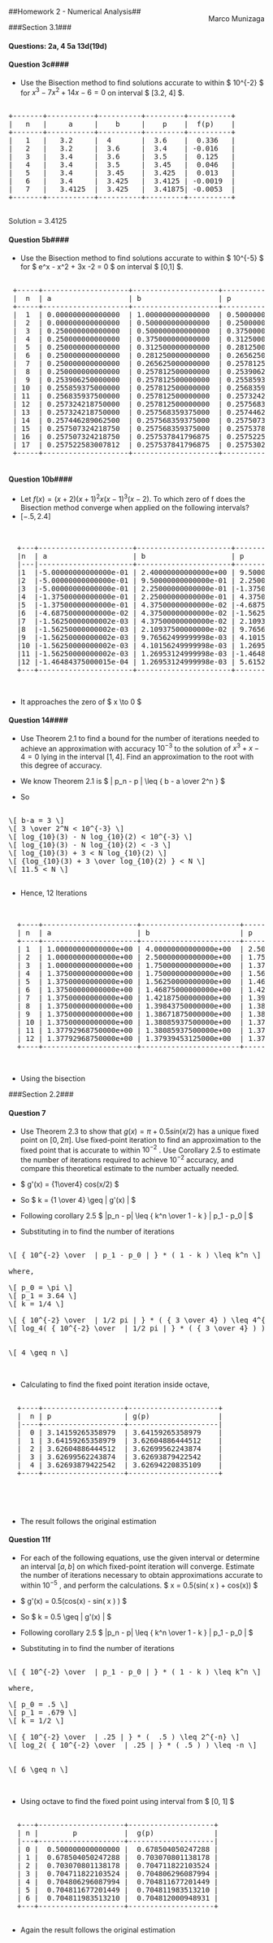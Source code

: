 
<script src='https://c328740.ssl.cf1.rackcdn.com/mathjax/latest/MathJax.js?config=TeX-AMS-MML_HTMLorMML'>
</script>

<pre>
<script>
MathJax.Hub.Config({
  tex2jax: {
    skipTags: ["script","noscript","style","textarea"]
    , inlineMath: [['$','$'], ['\\(','\\)']]
    , processEscapes: true
  }
});
</script>
</pre>

<p style='float:right'>Marco Munizaga</p>


                                              
##Homework 2 - Numerical Analysis##

###Section 3.1###
#### Questions: 2a, 4 5a 13d(19d) ####

#### Question 3c####
* Use the Bisection method to find solutions accurate to within 
$ 10^{-2} $ for $x^3 − 7x^2 + 14x − 6 = 0$ on interval $ [3.2, 4] $.

<pre>

+-------+-----------+----------+---------+----------+
|   n   |     a     |    b     |    p    |  f(p)    |
+-------+-----------+----------+---------+----------+
|   1   |   3.2     |  4       |  3.6    |  0.336   |
|   2   |   3.2     |  3.6     |  3.4    | -0.016   |
|   3   |   3.4     |  3.6     |  3.5    |  0.125   |
|   4   |   3.4     |  3.5     |  3.45   |  0.046   |
|   5   |   3.4     |  3.45    |  3.425  |  0.013   |
|   6   |   3.4     |  3.425   |  3.4125 | -0.0019  |
|   7   |   3.4125  |  3.425   |  3.41875| -0.0053  |
+-------+-----------+----------+---------+----------+

</pre>

Solution = $3.4125$

#### Question 5b####
* Use the Bisection method to find solutions accurate to within 
$ 10^{-5} $ for $ e^x - x^2 + 3x -2 = 0 $ on interval $ [0,1] $.
<pre>

 +-----+--------------------+--------------------+-------------------+--------------------+
 |  n  | a                  | b                  | p                 |  f(p)              |
 +-----+--------------------+--------------------+-------------------+--------------------+
 |  1  | 0.000000000000000  | 1.000000000000000  | 0.500000000000000 |  0.898721270700128 |
 |  2  | 0.000000000000000  | 0.500000000000000  | 0.250000000000000 | -0.028474583312259 |
 |  3  | 0.250000000000000  | 0.500000000000000  | 0.375000000000000 |  0.439366414618201 |
 |  4  | 0.250000000000000  | 0.375000000000000  | 0.312500000000000 |  0.206681691173796 |
 |  5  | 0.250000000000000  | 0.312500000000000  | 0.281250000000000 |  0.089433196228866 |
 |  6  | 0.250000000000000  | 0.281250000000000  | 0.265625000000000 |  0.030564234142638 |
 |  7  | 0.250000000000000  | 0.265625000000000  | 0.257812500000000 |  0.001066367690123 |
 |  8  | 0.250000000000000  | 0.257812500000000  | 0.253906250000000 | -0.013698683712779 |
 |  9  | 0.253906250000000  | 0.257812500000000  | 0.255859375000000 | -0.006314806791194 |
 | 10  | 0.255859375000000  | 0.257812500000000  | 0.256835937500000 | -0.002623882347084 |
 | 11  | 0.256835937500000  | 0.257812500000000  | 0.257324218750000 | -0.000778673102879 |
 | 12  | 0.257324218750000  | 0.257812500000000  | 0.257568359375000 |  0.000143868340611 |
 | 13  | 0.257324218750000  | 0.257568359375000  | 0.257446289062500 | -0.000317397118211 |
 | 14  | 0.257446289062500  | 0.257568359375000  | 0.257507324218750 | -0.000086763073216 |
 | 15  | 0.257507324218750  | 0.257568359375000  | 0.257537841796875 |  0.000028552962575 |
 | 16  | 0.257507324218750  | 0.257537841796875  | 0.257522583007812 | -0.000029104973099 |
 | 17  | 0.257522583007812  | 0.257537841796875  | 0.257530212402344 | -0.000000275984707 |
 +-----+--------------------+--------------------+-------------------+--------------------+

</pre>


#### Question 10b####
* Let $f (x) = (x + 2)(x + 1)^2x(x − 1)^3(x − 2)$. To which zero of f does the Bisection method converge
when applied on the following intervals?  
* $[-.5, 2.4]$

<pre>


  +---+----------------------+----------------------+----------------------+-----------------------
  |n  | a                    | b                    | p                    | f(p)                 |    
  |---|----------------------+----------------------+----------------------+----------------------|
  |1  |-5.00000000000000e-01 | 2.40000000000000e+00 | 9.50000000000000e-01 | 1.39866644531250e-03 |
  |2  |-5.00000000000000e-01 | 9.50000000000000e-01 | 2.25000000000000e-01 | 6.20709190423737e-01 |
  |3  |-5.00000000000000e-01 | 2.25000000000000e-01 |-1.37500000000000e-01 |-5.99345883036756e-01 |
  |4  |-1.37500000000000e-01 | 2.25000000000000e-01 | 4.37500000000000e-02 | 1.66623979944232e-01 |
  |5  |-1.37500000000000e-01 | 4.37500000000000e-02 |-4.68750000000000e-02 |-1.95320060276227e-01 |
  |6  |-4.68750000000000e-02 | 4.37500000000000e-02 |-1.56250000000002e-03 |-6.25973123913645e-03 |
  |7  |-1.56250000000002e-03 | 4.37500000000000e-02 | 2.10937500000000e-02 | 8.25125508926222e-02 |
  |8  |-1.56250000000002e-03 | 2.10937500000000e-02 | 9.76562499999998e-03 | 3.86727307524836e-02 |
  |9  |-1.56250000000002e-03 | 9.76562499999998e-03 | 4.10156249999998e-03 | 1.63383402957921e-02 |
  |10 |-1.56250000000002e-03 | 4.10156249999998e-03 | 1.26953124999998e-03 | 5.07165976997800e-03 |
  |11 |-1.56250000000002e-03 | 1.26953124999998e-03 |-1.46484375000015e-04 |-5.86023302395471e-04 |
  |12 |-1.46484375000015e-04 | 1.26953124999998e-03 | 5.61523437499985e-04 | 2.24483092313323e-03 |
  +---+----------------------+----------------------+----------------------+----------------------+
                                                                                                  

</pre>                                               

* It approaches the zero of $ x \to 0 $ 



#### Question 14####





* Use Theorem 2.1 to find a bound for the number of iterations needed to achieve an approximation
with accuracy $10^{−3}$ to the solution of $x^3 + x − 4 = 0$ lying in the interval $[1, 4]$. Find an approximation
to the root with this degree of accuracy.  

* We know Theorem 2.1 is $ | p_n - p | \leq { b - a \over 2^n } $  

* So 

<pre>

\[ b-a = 3 \]
\[ 3 \over 2^N < 10^{-3} \]  
\[ log_{10}(3) - N log_{10}(2) < 10^{-3} \]  
\[ log_{10}(3) - N log_{10}(2) < -3 \]  
\[ log_{10}(3) + 3 < N log_{10}(2) \]  
\[ {log_{10}(3) + 3 \over log_{10}(2) } < N \]   
\[ 11.5 < N \]  

</pre>

* Hence, 12 Iterations

<pre> 

  +----+----------------------+-----------------------+----------------------+------------------------+
  | n  | a                    | b                     | p                    | f(p)                   |
  +----+----------------------+-----------------------+----------------------+------------------------+
  | 1  | 1.00000000000000e+00 | 4.00000000000000e+00  | 2.50000000000000e+00 |   1.41250000000000e+01 |
  | 2  | 1.00000000000000e+00 | 2.50000000000000e+00  | 1.75000000000000e+00 |   3.10937500000000e+00 |
  | 3  | 1.00000000000000e+00 | 1.75000000000000e+00  | 1.37500000000000e+00 |  -2.53906250000000e-02 |
  | 4  | 1.37500000000000e+00 | 1.75000000000000e+00  | 1.56250000000000e+00 |   1.37719726562500e+00 |
  | 5  | 1.37500000000000e+00 | 1.56250000000000e+00  | 1.46875000000000e+00 |   6.37176513671875e-01 |
  | 6  | 1.37500000000000e+00 | 1.46875000000000e+00  | 1.42187500000000e+00 |   2.96520233154297e-01 |
  | 7  | 1.37500000000000e+00 | 1.42187500000000e+00  | 1.39843750000000e+00 |   1.33260250091553e-01 |
  | 8  | 1.37500000000000e+00 | 1.39843750000000e+00  | 1.38671875000000e+00 |   5.33635020256042e-02 |
  | 9  | 1.37500000000000e+00 | 1.38671875000000e+00  | 1.38085937500000e+00 |   1.38442143797874e-02 |
  | 10 | 1.37500000000000e+00 | 1.38085937500000e+00  | 1.37792968750000e+00 |  -5.80868590623140e-03 |
  | 11 | 1.37792968750000e+00 | 1.38085937500000e+00  | 1.37939453125000e+00 |   4.00888465810567e-03 |
  | 12 | 1.37792968750000e+00 | 1.37939453125000e+00  | 1.37866210937500e+00 |  -9.02119340025820e-04 |
  +----+----------------------+-----------------------+----------------------+------------------------+
 

</pre>

* Using the bisection 

###Section 2.2###


#### Question 7 ####

* Use Theorem 2.3 to show that $g(x) = \pi + 0.5 sin(x/2)$ has a unique fixed point on $[0, 2\pi]$. Use
fixed-point iteration to find an approximation to the fixed point that is accurate to within $10^{-2}$ . Use
Corollary 2.5 to estimate the number of iterations required to achieve $10^{−2}$ accuracy, and compare
this theoretical estimate to the number actually needed.  

* $ g'(x) = {1\over4} cos(x/2) $  
* So $ k = {1 \over 4} \geq | g'(x) | $  

* Following corollary 2.5 $ |p_n - p| \leq { k^n \over 1 - k } | p_1 - p_0 | $  
 
* Substituting in to find the number of iterations  

<pre>

\[ { 10^{-2} \over  | p_1 - p_0 | } * ( 1 - k ) \leq k^n \]

where, 

\[ p_0 = \pi \]
\[ p_1 = 3.64 \]
\[ k = 1/4 \]

\[ { 10^{-2} \over  | 1/2 pi | } * ( { 3 \over 4} ) \leq 4^{-n} \]
\[ log_4( { 10^{-2} \over  | 1/2 pi | } * ( { 3 \over 4} ) ) \leq -n \]


\[ 4 \geq n \]


</pre>  


* Calculating to find the fixed point iteration inside octave, 

<pre>
 
  +----+-------------------+---------------------+
  |  n | p                 | g(p)                |
  |----+-------------------+---------------------|
  |  0 | 3.14159265358979  | 3.64159265358979    |
  |  1 | 3.64159265358979  | 3.62604886444512    |
  |  2 | 3.62604886444512  | 3.62699562243874    |
  |  3 | 3.62699562243874  | 3.62693879422542    |
  |  4 | 3.62693879422542  | 3.62694220835109    |
  +----+-------------------+---------------------+
 



</pre>  

* The result follows the original estimation

#### Question 11f ####
* For each of the following equations, use the given interval or determine an interval $[a, b]$ on which
fixed-point iteration will converge. Estimate the number of iterations necessary to obtain approximations
accurate to within $10^{−5}$ , and perform the calculations.  $ x = 0.5(sin( x ) + cos(x)) $  

* $ g'(x) = 0.5(cos(x) - sin( x ) ) $  
* So $ k = 0.5 \geq | g'(x) | $  

* Following corollary 2.5 $ |p_n - p| \leq { k^n \over 1 - k } | p_1 - p_0 | $  
 
* Substituting in to find the number of iterations  

<pre>

\[ { 10^{-2} \over  | p_1 - p_0 | } * ( 1 - k ) \leq k^n \]

where, 

\[ p_0 = .5 \]
\[ p_1 = .679 \]
\[ k = 1/2 \]

\[ { 10^{-2} \over  | .25 | } * (  .5 ) \leq 2^{-n} \]
\[ log_2( { 10^{-2} \over  | .25 | } * ( .5 ) ) \leq -n \]


\[ 6 \geq n \]


</pre>   


* Using octave to find the fixed point using interval from $ [0, 1] $

<pre>

  +---+--------------------+--------------------+
  | n |        p           |  g(p)              |
  |---+--------------------+--------------------|
  | 0 |  0.500000000000000 |  0.678504050247288 |
  | 1 |  0.678504050247288 |  0.703070801138178 |
  | 2 |  0.703070801138178 |  0.704711822103524 |
  | 3 |  0.704711822103524 |  0.704806296087994 |
  | 4 |  0.704806296087994 |  0.704811677201449 |
  | 5 |  0.704811677201449 |  0.704811983513210 |
  | 6 |  0.704811983513210 |  0.704812000948931 |
  +---+--------------------+--------------------+

</pre>   

* Again the result follows the original estimation


